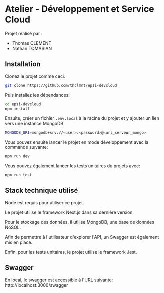 # Atelier - Développement et Service Cloud

Projet réalisé par :

-   Thomas CLEMENT
-   Nathan TOMASIAN

## Installation

Clonez le projet comme ceci:

```bash
git clone https://github.com/thclmnt/epsi-devcloud
```

Puis installez les dépendances:

```bash
cd epsi-devcloud
npm install
```

Ensuite, créer un fichier `.env.local` à la racine du projet et y ajouter un lien vers une instance MongoDB

```bash
MONGODB_URI=mongodb+srv://<user>:<password>@<url_serveur_mongo>
```

Vous pouvez ensuite lancer le projet en mode développement avec la commande suivante:

```bash
npm run dev
```

Vous pouvez également lancer les tests unitaires du projets avec:

```bash
npm run test
```

## Stack technique utilisé

Node est requis pour utiliser ce projet.

Le projet utilise le framework Next.js dans sa dernière version.

Pour le stockage des données, il utilise MongoDB, une base de données NoSQL.

Afin de permettre à l'utilisateur d'explorer l'API, un Swagger est également mis en place.

Enfin, pour les tests unitaires, le projet utilise le framework Jest.

## Swagger

En local, le swagger est accessible à l'URL suivante:
http://localhost:3000/swagger
